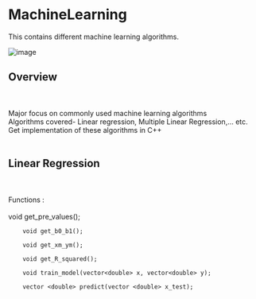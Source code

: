 # MachineLearning
This contains different machine learning algorithms. 

![image](https://user-images.githubusercontent.com/56816847/142725669-7f3446a6-2d30-4496-832c-6e8d21f5d661.png)

## Overview
<br>
<br>
Major focus on commonly used machine learning algorithms
<br>
Algorithms covered- Linear regression, Multiple Linear Regression,... etc.
<br>
Get implementation of these algorithms in C++
<br>
<br>

## Linear Regression
<br>
<br>
Functions :
<br>
<br>
        void get_pre_values();

        void get_b0_b1();

        void get_xm_ym();

        void get_R_squared();

        void train_model(vector<double> x, vector<double> y);

        vector <double> predict(vector <double> x_test);
 
